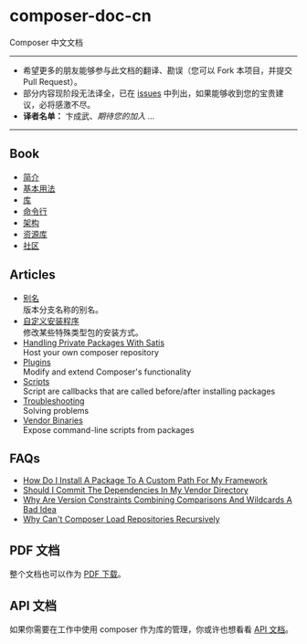 composer-doc-cn
===============

Composer 中文文档

---

- 希望更多的朋友能够参与此文档的翻译、勘误（您可以 Fork 本项目，并提交 Pull Request）。
- 部分内容现阶段无法译全，已在 [issues](https://github.com/5-say/composer-doc-cn/issues) 中列出，如果能够收到您的宝贵建议，必将感激不尽。
- **译者名单：** 卞成武、*期待您的加入* ...

---

## Book
- [简介](/cn-introduction/00-intro.md)
- [基本用法](/cn-introduction/01-basic-usage.md)
- [库](/cn-introduction/02-libraries.md)
- [命令行](/cn-introduction/03-cli.md)
- [架构](/cn-introduction/04-schema.md)
- [资源库](/cn-introduction/05-repositories.md)
- [社区](/cn-introduction/06-community.md)

## Articles
- [别名](/cn-introduction/articles/aliases.md)  
版本分支名称的别名。
- [自定义安装程序](/cn-introduction/articles/custom-installers.md)  
修改某些特殊类型包的安装方式。
- [Handling Private Packages With Satis](/cn-introduction/articles/handling-private-packages-with-satis.md)  
Host your own composer repository
- [Plugins](/cn-introduction/articles/plugins.md)  
Modify and extend Composer's functionality
- [Scripts](/cn-introduction/articles/scripts.md)  
Script are callbacks that are called before/after installing packages
- [Troubleshooting](/cn-introduction/articles/troubleshooting.md)  
Solving problems
- [Vendor Binaries](/cn-introduction/articles/vendor-binaries.md)  
Expose command-line scripts from packages

## FAQs

- [How Do I Install A Package To A Custom Path For My Framework](/cn-introduction/faqs/how-do-i-install-a-package-to-a-custom-path-for-my-framework.md)
- [Should I Commit The Dependencies In My Vendor Directory](/cn-introduction/faqs/should-i-commit-the-dependencies-in-my-vendor-directory.md)
- [Why Are Version Constraints Combining Comparisons And Wildcards A Bad Idea](/cn-introduction/faqs/why-are-version-constraints-combining-comparisons-and-wildcards-a-bad-idea.md)
- [Why Can't Composer Load Repositories Recursively](/cn-introduction/faqs/why-can%27t-composer-load-repositories-recursively.md)

## PDF 文档

整个文档也可以作为 [PDF 下载](http://getcomposer.org/book.pdf)。

## API 文档

如果你需要在工作中使用 composer 作为库的管理，你或许也想看看 [API 文档](http://getcomposer.org/apidoc/master/index.html)。